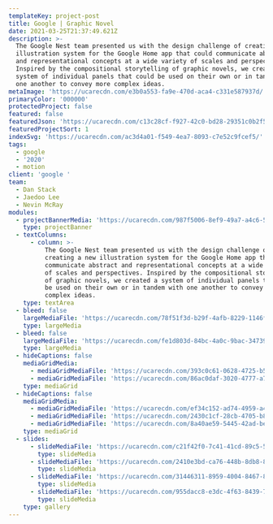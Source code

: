 ```yaml
---
templateKey: project-post
title: Google | Graphic Novel
date: 2021-03-25T21:37:49.621Z
description: >-
  The Google Nest team presented us with the design challenge of creating a new
  illustration system for the Google Home app that could communicate abstract
  and representational concepts at a wide variety of scales and perspectives.
  Inspired by the compositional storytelling of graphic novels, we created a
  system of individual panels that could be used on their own or in tandem with
  one another to convey more complex ideas.
metaImage: 'https://ucarecdn.com/e3b0a553-fa9e-470d-aca4-c331e587937d/'
primaryColor: '000000'
protectedProject: false
featured: false
featuredJson: 'https://ucarecdn.com/c13c28cf-f927-42c0-bd28-29351c0b2f59/'
featuredProjectSort: 1
indexSvg: 'https://ucarecdn.com/ac3d4a01-f549-4ea7-8093-c7e52c9fcef5/'
tags:
  - google
  - '2020'
  - motion
client: 'google '
team:
  - Dan Stack
  - Jaedoo Lee
  - Nevin McRay
modules:
  - projectBannerMedia: 'https://ucarecdn.com/987f5006-8ef9-49a7-a4c6-512613042508/'
    type: projectBanner
  - textColumns:
      - column: >-
          The Google Nest team presented us with the design challenge of
          creating a new illustration system for the Google Home app that could
          communicate abstract and representational concepts at a wide variety
          of scales and perspectives. Inspired by the compositional storytelling
          of graphic novels, we created a system of individual panels that could
          be used on their own or in tandem with one another to convey more
          complex ideas.
    type: textArea
  - bleed: false
    largeMediaFile: 'https://ucarecdn.com/78f51f3d-b29f-4afb-8229-1146f9d08415/'
    type: largeMedia
  - bleed: false
    largeMediaFile: 'https://ucarecdn.com/fe1d803d-84bc-4a0c-9bac-3473927f185b/'
    type: largeMedia
  - hideCaptions: false
    mediaGridMedia:
      - mediaGridMediaFile: 'https://ucarecdn.com/393c0c61-0628-4725-b594-3cdee5af3147/'
      - mediaGridMediaFile: 'https://ucarecdn.com/86ac0daf-3020-4777-a7dd-cb26e90323fc/'
    type: mediaGrid
  - hideCaptions: false
    mediaGridMedia:
      - mediaGridMediaFile: 'https://ucarecdn.com/ef34c152-ad74-4959-a414-4e2492cd69a5/'
      - mediaGridMediaFile: 'https://ucarecdn.com/2430c1cf-28cb-4705-b86e-e2790c2becee/'
      - mediaGridMediaFile: 'https://ucarecdn.com/8a40ae59-5445-42ad-be01-2f01f388ec5e/'
    type: mediaGrid
  - slides:
      - slideMediaFile: 'https://ucarecdn.com/c21f42f0-7c41-41cd-89c5-59c7dff88119/'
        type: slideMedia
      - slideMediaFile: 'https://ucarecdn.com/2410e3bd-ca76-448b-8db8-8d7350ab75c4/'
        type: slideMedia
      - slideMediaFile: 'https://ucarecdn.com/31446311-8959-4004-8467-81694a31866f/'
        type: slideMedia
      - slideMediaFile: 'https://ucarecdn.com/955dacc8-e3dc-4f63-8439-7059e58ab9a1/'
        type: slideMedia
    type: gallery
---
```


